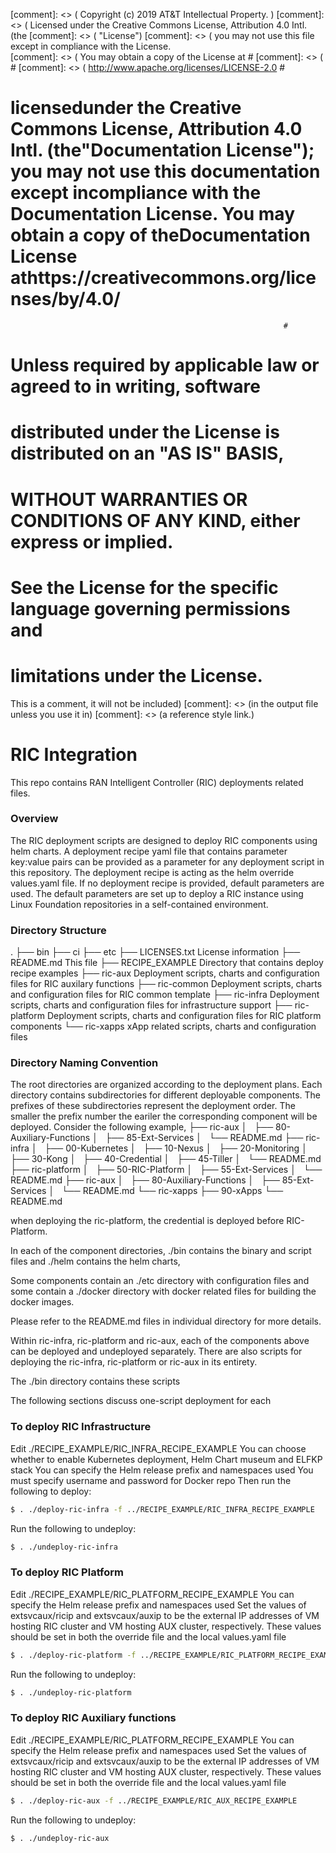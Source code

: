 <!---

Copyright (c) 2019  Intellectual Property.

Licensed under the Creative Commons License, Attribution 4.0 Intl.
(the"Documentation License"); you may not use this documentation
except incompliance with the Documentation License. You may obtain
a copy of the Documentation License at 

    https://creativecommons.org/licenses/by/4.0/

Unless required by applicable law or agreed to in writing, 
documentation distributed under the Documentation License is
distributed on an "AS IS"BASIS, WITHOUT WARRANTIES OR CONDITIONS
OF ANY KIND, either express or implied. See the Documentation
License for the specific language governing permissions and
limitations under the Documentation License.

-->

[comment]: <> (   Copyright (c) 2019 AT&T Intellectual Property.                    ) 
[comment]: <> (   Licensed under the Creative Commons License, Attribution 4.0 Intl. (the
[comment]: <> (   "License") 
[comment]: <> (   you may not use this file except in compliance with the License.  
[comment]: <> (   You may obtain a copy of the License at                                    #
[comment]: <> (                                                                              #
[comment]: <> (       http://www.apache.org/licenses/LICENSE-2.0                             #
#                licensedunder the Creative Commons License, Attribution 4.0 Intl. (the"Documentation License"); you may not use this documentation except incompliance with the Documentation License. You may obtain a copy of theDocumentation License athttps://creativecommons.org/licenses/by/4.0/

                                                                 #
#   Unless required by applicable law or agreed to in writing, software        #
#   distributed under the License is distributed on an "AS IS" BASIS,          #
#   WITHOUT WARRANTIES OR CONDITIONS OF ANY KIND, either express or implied.   #
#   See the License for the specific language governing permissions and        #
#   limitations under the License.                                             #


This is a comment, it will not be included)
[comment]: <> (in  the output file unless you use it in)
[comment]: <> (a reference style link.)


# RIC Integration
  
This repo contains RAN Intelligent Controller (RIC) deployments related files.


### Overview

The RIC deployment scripts are designed to deploy RIC components using helm charts. A deployment recipe yaml file that
contains parameter key:value pairs can be provided as a parameter for any deployment script in this repository. The
deployment recipe is acting as the helm override values.yaml file. If no deployment recipe is provided, default parameters
are used. The default parameters are set up to deploy a RIC instance using Linux Foundation repositories in a
self-contained environment. 


### Directory Structure
.
├── bin
├── ci
├── etc
├── LICENSES.txt	License information
├── README.md           This file
├── RECIPE_EXAMPLE	Directory that contains deploy recipe examples
├── ric-aux		Deployment scripts, charts and configuration files for RIC auxilary functions
├── ric-common		Deployment scripts, charts and configuration files for RIC common template
├── ric-infra		Deployment scripts, charts and configuration files for infrastructure support
├── ric-platform	Deployment scripts, charts and configuration files for RIC platform components
└── ric-xapps		xApp related scripts, charts and configuration files

### Directory Naming Convention

The root directories are organized according to the deployment plans. Each directory contains subdirectories for
different deployable components. The prefixes of these subdirectories represent the deployment order. The smaller the
prefix number the eariler the corresponding component will be deployed.  Consider the following example,
├── ric-aux
│   ├── 80-Auxiliary-Functions
│   ├── 85-Ext-Services
│   └── README.md
├── ric-infra
│   ├── 00-Kubernetes
│   ├── 10-Nexus
│   ├── 20-Monitoring
│   ├── 30-Kong
│   ├── 40-Credential
│   ├── 45-Tiller
│   └── README.md
├── ric-platform
│   ├── 50-RIC-Platform
│   ├── 55-Ext-Services
│   └── README.md
├── ric-aux
│   ├── 80-Auxiliary-Functions
│   ├── 85-Ext-Services
│   └── README.md
└── ric-xapps
    ├── 90-xApps
    └── README.md

when deploying the ric-platform, the credential is deployed before RIC-Platform.

In each of the component directories, ./bin contains the binary and script files and ./helm contains the helm charts,

Some components contain an ./etc directory with configuration files and some contain a ./docker directory with docker related files for building the docker images.

Please refer to the README.md files in individual directory for more details.

Within ric-infra, ric-platform and ric-aux, each of the components above can be deployed and undeployed separately.
There are also scripts for deploying the ric-infra, ric-platform or ric-aux in its entirety.

The ./bin directory contains these scripts

The following sections discuss one-script deployment for each

### To deploy RIC Infrastructure

Edit ./RECIPE_EXAMPLE/RIC_INFRA_RECIPE_EXAMPLE
You can choose whether to enable Kubernetes deployment, Helm Chart museum and ELFKP stack
You can specify the Helm release prefix and namespaces used
You must specify username and password for Docker repo
Then run the following to deploy:
```sh
$ . ./deploy-ric-infra -f ../RECIPE_EXAMPLE/RIC_INFRA_RECIPE_EXAMPLE
```
Run the following to undeploy:
```sh
$ . ./undeploy-ric-infra 
```

### To deploy RIC Platform

Edit ./RECIPE_EXAMPLE/RIC_PLATFORM_RECIPE_EXAMPLE
You can specify the Helm release prefix and namespaces used
Set the values of extsvcaux/ricip and extsvcaux/auxip to be the external IP addresses of VM hosting RIC cluster and VM hosting AUX cluster, respectively.
These values should be set in both the override file and the local values.yaml file
```sh
$ . ./deploy-ric-platform -f ../RECIPE_EXAMPLE/RIC_PLATFORM_RECIPE_EXAMPLE
```
Run the following to undeploy:
```sh
$ . ./undeploy-ric-platform 
```

### To deploy RIC Auxiliary functions

Edit ./RECIPE_EXAMPLE/RIC_PLATFORM_RECIPE_EXAMPLE
You can specify the Helm release prefix and namespaces used
Set the values of extsvcaux/ricip and extsvcaux/auxip to be the external IP addresses of VM hosting RIC cluster and VM hosting AUX cluster, respectively.
These values should be set in both the override file and the local values.yaml file
```sh
$ . ./deploy-ric-aux -f ../RECIPE_EXAMPLE/RIC_AUX_RECIPE_EXAMPLE
```
Run the following to undeploy:
```sh
$ . ./undeploy-ric-aux 
```
